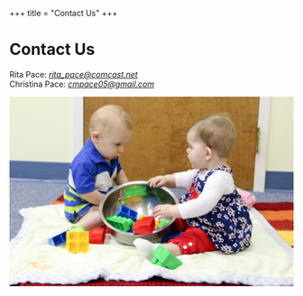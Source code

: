 +++
title = "Contact Us"
+++

# Contact Us

Rita Pace: <a href="mailto:rita_pace@comcast.net"><em>rita_pace@comcast.net</em></a>  
Christina Pace: <A href="mailt:cmpace05@gmail.com"><em>cmpace05@gmail.com</em></a>

<img class="mainpic" src="/images/IMG_8589.jpg">
